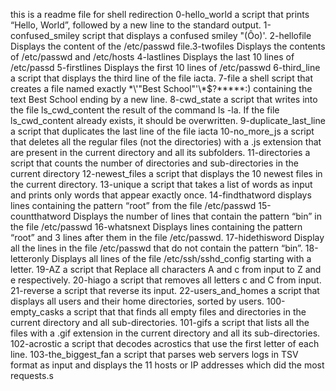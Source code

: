 this is a readme file for shell redirection
0-hello_world  a script that prints “Hello, World”, followed by a new line to the standard output.
1-confused_smiley script that displays a confused smiley "(Ôo)'.
2-hellofile Displays the content of the /etc/passwd file.3-twofiles Displays the contents  of /etc/passwd and /etc/hosts
4-lastlines Displays the last 10 lines of /etc/passd
5-firstlines Displays the first 10 lines of /etc/passwd
6-third_line a script that displays the third line of the file iacta.
7-file a shell script that creates a file named exactly \*\\'"Best School"\'\\*$\?\*\*\*\*\*:) containing the text Best School ending by a new line.
8-cwd_state a script that writes into the file ls_cwd_content the result of the command ls -la. If the file ls_cwd_content already exists, it should be overwritten. 
9-duplicate_last_line a script that duplicates the last line of the file iacta 
10-no_more_js a script that deletes all the regular files (not the directories) with a .js extension that are present in the current directory and all its subfolders.
11-directories a script that counts the number of directories and sub-directories in the current directory
12-newest_files a script that displays the 10 newest files in the current directory.
13-unique a script that takes a list of words as input and prints only words that appear exactly once.
14-findthatword displays lines containing the pattern “root” from the file /etc/passwd
15-countthatword Displays the number of lines that contain the pattern “bin” in the file /etc/passwd
16-whatsnext Displays lines containing the pattern “root” and 3 lines after them in the file /etc/passwd.
17-hidethisword Display all the lines in the file /etc/passwd that do not contain the pattern “bin”.
18-letteronly Displays all lines of the file /etc/ssh/sshd_config starting with a letter.
19-AZ a script that Replace all characters A and c from input to Z and e respectively.
20-hiago a script that removes all letters c and C from input.
21-reverse a script that reverse its input.
22-users_and_homes a script that displays all users and their home directories, sorted by users.
100-empty_casks a script that that finds all empty files and directories in the current directory and all sub-directories.
101-gifs a script that lists all the files with a .gif extension in the current directory and all its sub-directories.
102-acrostic a script that decodes acrostics that use the first letter of each line.
103-the_biggest_fan a script that parses web servers logs in TSV format as input and displays the 11 hosts or IP addresses which did the most requests.s
